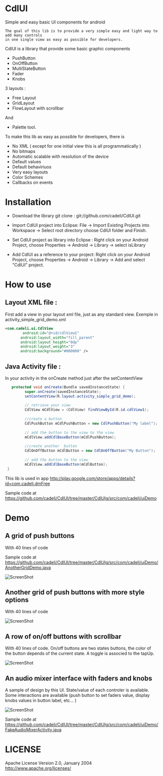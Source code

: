 CdlUI
=====

Simple and easy basic UI components for android 

~~~~
The goal of this lib is to provide a very simple easy and light way to add many controls 
in one single view as easy as possible for developers.
~~~~

CdlUI is a library  that provide some basic graphic components 
   - PushButton
   - OnOffButton
   - MultiStateButton
   - Fader
   - Knobs
   
3 layouts : 
   - Free Layout
   - GridLayout
   - FlowLayout with scrollbar

And
   - Palette tool.

To make this lib as easy as possible for developers,  there is 
  - No XML ( except for one initial view this is all programmatically )
  - No bitmaps
  - Automatic scalable with resolution of the device 
  - Default values 
  - Default behaviriuos 
  - Very easy layouts
  - Color Schemes
  - Callbacks on events


Installation
===

- Download the library git clone :
        git://github.com/cadeli/CdlUI.git
        
- Import CdlUI project into Eclipse: 
       File -> Import Existing Projects into Workspace -> Select root directory choose CdlUI folder and Finish.

- Set CdlUI project as library into Eclipse : 
       Right click on your Android Project, choose Properties -> Android -> Library -> select isLibrary

- Add CdlUI as a reference to your project: 
        Right click on your Android Project, choose Properties -> Android -> Library -> Add and select "CdlUI" project.


How to use 
===
Layout XML file : 
----

First add  a view in your layout xml file, just as any standard view.
Exemple in activity_simple_grid_demo.xml   
  
  ```xml
  <com.cadeli.ui.CdlView
          android:id="@+id/cdlView1"
         android:layout_width="fill_parent"
         android:layout_height="0dp"
         android:layout_weight="3"
         android:background="#000000" />
   ```

Java Activity file :
---- 

In your activity in the onCreate method just after the setContentView  
      
   ```java
      protected void onCreate(Bundle savedInstanceState) {
      		super.onCreate(savedInstanceState);
      		setContentView(R.layout.activity_simple_grid_demo);
      		
      		// retrieve your view
      		CdlView mCdlView = (CdlView) findViewById(R.id.cdlView1);
		
      		//create a button
      		CdlPushButton mCdlPushButton = new CdlPushButton("My label");
		
      		// add the button to the view to the view
      		mCdlView.addCdlBaseButton(mCdlPushButton);		
		
      		//create another  button
      		CdlOnOffButton mCdlButton = new CdlOnOffButton("My Button");
		
      		// add the button to the view
      		mCdlView.addCdlBaseButton(mCdlButton);
	}
   ```
  
This lib is used in app
http://play.google.com/store/apps/details?id=com.cadeli.dmFree
  

  
Sample code at 
https://github.com/cadeli/CdlUI/tree/master/CdlUIg/src/com/cadeli/uiDemo



Demo
====

A grid of push buttons
----

With 40 lines of code

Sample code at 
https://github.com/cadeli/CdlUI/tree/master/CdlUIg/src/com/cadeli/uiDemo/AnotherGridDemo.java

  ![ScreenShot](https://raw.github.com/cadeli/CdlUI/master/CdlUIg/screenshots/scr4.png?raw=true)

Another  grid of push buttons with more style options
----

With 40 lines of code

  ![ScreenShot](https://raw.github.com/cadeli/CdlUI/master/CdlUIg/screenshots/scr1.png?raw=true)

A row of on/off buttons with scrollbar
----

With 40 lines of code. On/off buttons are two states buttons, the color of the button depends of the current state. 
A toggle is associed to the tapUp.   

  ![ScreenShot](https://raw.github.com/cadeli/CdlUI/master/CdlUIg/screenshots/scr2.png?raw=true)

An audio mixer interface with faders and knobs
----

A sample of design by this UI. State/value of each controler is available. Some interactions are available (push button to set faders value, display knobs values in button label, etc... )


  ![ScreenShot](https://raw.github.com/cadeli/CdlUI/master/CdlUIg/screenshots/scr3.png?raw=true)



Sample code at 
https://github.com/cadeli/CdlUI/tree/master/CdlUIg/src/com/cadeli/uiDemo/FakeAudioMixerActivity.java

LICENSE
====
Apache License
                           Version 2.0, January 2004
                        http://www.apache.org/licenses/



